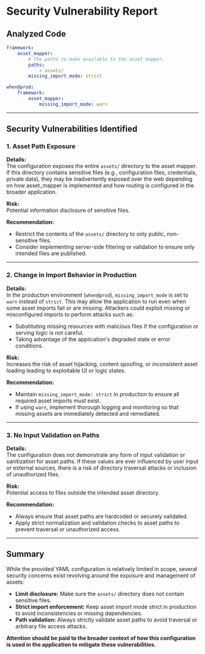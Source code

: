 # Security Vulnerability Report

## Analyzed Code

```yaml
framework:
    asset_mapper:
        # The paths to make available to the asset mapper.
        paths:
            - assets/
        missing_import_mode: strict

when@prod:
    framework:
        asset_mapper:
            missing_import_mode: warn
```

---

## Security Vulnerabilities Identified

### 1. Asset Path Exposure

**Details:**  
The configuration exposes the entire `assets/` directory to the asset mapper. If this directory contains sensitive files (e.g., configuration files, credentials, private data), they may be inadvertently exposed over the web depending on how asset_mapper is implemented and how routing is configured in the broader application.

**Risk:**  
Potential information disclosure of sensitive files.

**Recommendation:**  
- Restrict the contents of the `assets/` directory to only public, non-sensitive files.
- Consider implementing server-side filtering or validation to ensure only intended files are published.

---

### 2. Change in Import Behavior in Production

**Details:**  
In the production environment (`when@prod`), `missing_import_mode` is set to `warn` instead of `strict`. This may allow the application to run even when some asset imports fail or are missing. Attackers could exploit missing or misconfigured imports to perform attacks such as:
- Substituting missing resources with malicious files if the configuration or serving logic is not careful.
- Taking advantage of the application's degraded state or error conditions.

**Risk:**  
Increases the risk of asset hijacking, content spoofing, or inconsistent asset loading leading to exploitable UI or logic states.

**Recommendation:**  
- Maintain `missing_import_mode: strict` in production to ensure all required asset imports must exist.
- If using `warn`, implement thorough logging and monitoring so that missing assets are immediately detected and remediated.

---

### 3. No Input Validation on Paths

**Details:**  
The configuration does not demonstrate any form of input validation or sanitization for asset paths. If these values are ever influenced by user input or external sources, there is a risk of directory traversal attacks or inclusion of unauthorized files.

**Risk:**  
Potential access to files outside the intended asset directory.

**Recommendation:**  
- Always ensure that asset paths are hardcoded or securely validated.
- Apply strict normalization and validation checks to asset paths to prevent traversal or unauthorized access.

---

## Summary

While the provided YAML configuration is relatively limited in scope, several security concerns exist revolving around the exposure and management of assets:

- **Limit disclosure:** Make sure the `assets/` directory does not contain sensitive files.
- **Strict import enforcement:** Keep asset import mode strict in production to avoid inconsistencies or missing dependencies.
- **Path validation:** Always strictly validate asset paths to avoid traversal or arbitrary file access attacks.

**Attention should be paid to the broader context of how this configuration is used in the application to mitigate these vulnerabilities.**